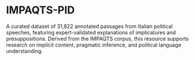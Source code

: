 # IMPAQTS-PID
A curated dataset of 31,822 annotated passages from Italian political speeches, featuring expert-validated explanations of implicatures and presuppositions. Derived from the IMPAQTS corpus, this resource supports research on implicit content, pragmatic inference, and political language understanding.
